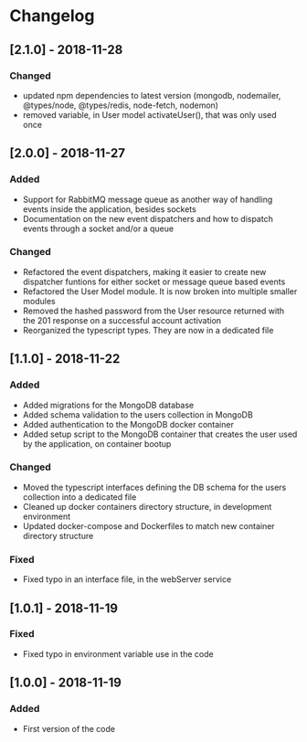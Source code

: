 # Changelog

## [2.1.0] - 2018-11-28
### Changed
- updated npm dependencies to latest version (mongodb, nodemailer, @types/node, @types/redis, node-fetch, nodemon)
- removed variable, in User model activateUser(), that was only used once

## [2.0.0] - 2018-11-27
### Added
- Support for RabbitMQ message queue as another way of handling events inside the application, besides sockets
- Documentation on the new event dispatchers and how to dispatch events through a socket and/or a queue

### Changed
- Refactored the event dispatchers, making it easier to create new dispatcher funtions for either socket or message queue based events
- Refactored the User Model module. It is now broken into multiple smaller modules
- Removed the hashed password from the User resource returned with the 201 response on a successful account activation
- Reorganized the typescript types. They are now in a dedicated file

## [1.1.0] - 2018-11-22
### Added
- Added migrations for the MongoDB database
- Added schema validation to the users collection in MongoDB
- Added authentication to the MongoDB docker container
- Added setup script to the MongoDB container that creates the user used by the application, on container bootup

### Changed
- Moved the typescript interfaces defining the DB schema for the users collection into a dedicated file
- Cleaned up docker containers directory structure, in development environment
- Updated docker-compose and Dockerfiles to match new container directory structure

### Fixed
- Fixed typo in an interface file, in the webServer service

## [1.0.1] - 2018-11-19
### Fixed
- Fixed typo in environment variable use in the code

## [1.0.0] - 2018-11-19
### Added
- First version of the code